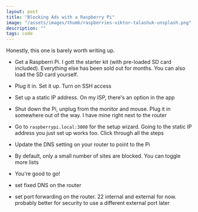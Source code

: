 ```yaml
---
layout: post
title: "Blocking Ads with a Raspberry Pi"
image: "/assets/images/thumb/raspberries-viktor-talashuk-unsplash.png"
description: ""
tags: code
---
```



Honestly, this one is barely worth writing up.

- Get a Raspberri Pi. I gott the starter kit (with pre-loaded SD card included). Everything else has been sold out for months. You can also load the SD card yourself.
- Plug it in. Set it up. Turn on SSH access
- Set up a static IP address. On my ISP, there's an option in the app
- Shut down the Pi, unplug from the monitor and mouse. Plug it in somewhere out of the way. I have mine right next to the router
- Go to `raspberrypi.local:3000` for the setup wizard. Going to the static IP address you just set up works too. Click through all the steps
- Update the DNS setting on your router to point to the Pi
- By default, only a small number of sites are blocked. You can toggle more lists 
- You're good to go!



- set fixed DNS on the router
- set port forwarding on the router. 22 internal and external for now. probably better for security to use a different external port later

